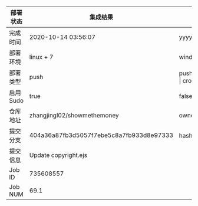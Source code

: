部署状态 | 集成结果 | 参考值
---|---|---
完成时间 | 2020-10-14 03:56:07 | yyyy-mm-dd hh:mm:ss
部署环境 | linux + 7 | window \| linux + stable
部署类型 | push | push \| pull_request \| api \| cron
启用Sudo | true | false \| true
仓库地址 | zhangjingl02/showmethemoney | owner_name/repo_name
提交分支 | 404a36a87fb3d5057f7ebe5c8a7fb933d8e97333 | hash 16位
提交信息 | Update copyright.ejs |
Job ID   | 735608557 |
Job NUM  | 69.1 |
